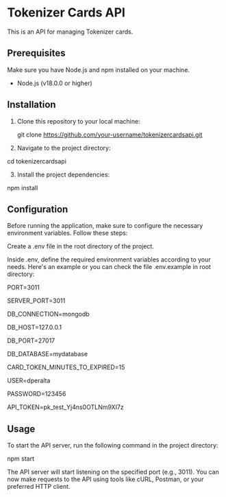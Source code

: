 # Tokenizer Cards API

This is an API for managing Tokenizer cards.

## Prerequisites

Make sure you have Node.js and npm installed on your machine.

- Node.js (v18.0.0 or higher)

## Installation

1. Clone this repository to your local machine:

   git clone https://github.com/your-username/tokenizercardsapi.git

2. Navigate to the project directory:

cd tokenizercardsapi

3. Install the project dependencies:

npm install

## Configuration

Before running the application, make sure to configure the necessary environment variables. Follow these steps:

Create a .env file in the root directory of the project.

Inside .env, define the required environment variables according to your needs. Here's an example or you can check the file .env.example in root directory:

PORT=3011

SERVER_PORT=3011

DB_CONNECTION=mongodb

DB_HOST=127.0.0.1

DB_PORT=27017

DB_DATABASE=mydatabase

CARD_TOKEN_MINUTES_TO_EXPIRED=15

USER=dperalta

PASSWORD=123456

API_TOKEN=pk_test_Yj4ns0OTLNm9XI7z

## Usage

To start the API server, run the following command in the project directory:

npm start

The API server will start listening on the specified port (e.g., 3011). You can now make requests to the API using tools like cURL, Postman, or your preferred HTTP client.
